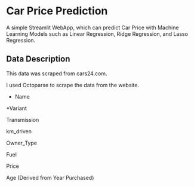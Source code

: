 # Car Price Prediction
A simple Streamlit WebApp, which can predict Car Price with Machine Learning Models such as Linear Regression, Ridge Regression, and Lasso Regression.
## Data Description
This data was scraped from cars24.com.

I used Octoparse to scrape the data from the website.

* Name

*Variant

Transmission

km_driven

Owner_Type

Fuel

Price

Age (Derived from Year Purchased)
